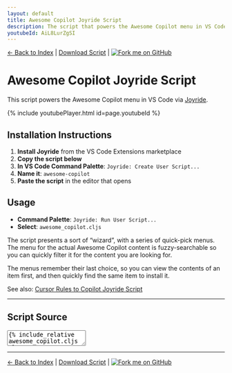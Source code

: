 ```yaml
---
layout: default
title: Awesome Copilot Joyride Script
description: The script that powers the Awesome Copilot menu in VS Code via Joyride, providing easy access to GitHub Copilot instructions, prompts, and chat modes.
youtubeId: AiL8LurZgSI
---
```


<div class="page-navigation top">
  <a href="index.html">← Back to Index</a>
  <span class="separator">|</span>
  <a href="awesome_copilot.cljs">Download Script</a>
  <span class="separator">|</span>
  <a href="https://github.com/PEZ/awesome-copilot-index" target="_blank" rel="noopener" class="github-badge">
    <img src="https://img.shields.io/badge/fork%20me%20on-GitHub-24292f?style=for-the-badge&logo=github&logoColor=white" alt="Fork me on GitHub" />
  </a>
</div>

# Awesome Copilot Joyride Script

This script powers the Awesome Copilot menu in VS Code via [Joyride](https://github.com/BetterThanTomorrow/joyride).

{% include youtubePlayer.html id=page.youtubeId %}

## Installation Instructions

1. **Install Joyride** from the VS Code Extensions marketplace
2. **Copy the script below**
3. **In VS Code Command Palette**: `Joyride: Create User Script...`
4. **Name it**: `awesome-copilot`
5. **Paste the script** in the editor that opens

## Usage

- **Command Palette**: `Joyride: Run User Script...`
- **Select**: `awesome_copilot.cljs`

The script presents a sort of “wizard”, with a series of quick-pick menus. The menu for the actual Awesome Copilot content is fuzzy-searchable so you can quickly filter it for the content you are looking for.

The menus remember their last choice, so you can view the contents of an item first, and then quickly find the same item to install it.

See also: [Cursor Rules to Copilot Joyride Script](cursorrules-to-copilot-script)

---

## Script Source

<textarea class="code" readonly>
{% include_relative awesome_copilot.cljs %}
</textarea>

---

<div class="page-navigation bottom">
  <a href="index.html">← Back to Index</a>
  <span class="separator">|</span>
  <a href="awesome_copilot.cljs">Download Script</a>
  <span class="separator">|</span>
  <a href="https://github.com/PEZ/awesome-copilot-index" target="_blank" rel="noopener" class="github-badge">
    <img src="https://img.shields.io/badge/fork%20me%20on-GitHub-24292f?style=for-the-badge&logo=github&logoColor=white" alt="Fork me on GitHub" />
  </a>
</div>
